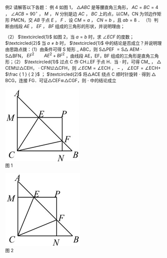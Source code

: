 例2 请解答以下各题： 例 4 如图 1， $\triangle A B C$ 是等腰直角三角形， $A C { = } B C { = } 4$ ， $\angle A C B = 9 0 ^ { \circ }$ ， $M$ ， $N$ 分别是边 $A C$ ， $B C$ 上的点，以CM，CN 为邻边作矩形 PMCN，交 $A B$ 于点 $E$ ， $F$ ．设 $C M { = } a$ ， $C N { = } b$ ，且 $a b { = } 8$ ．
（1）判断由线段 $A E$ ， $E F$ ， $B F$ 组成的三角形的形状，并说明理由；

（2） $\textcircled{1}$ 如图 2，当 $a { = } b$ 时，求 $\angle E C F$ 的度数；$\textcircled{2}$ 当 $a \neq b$ 时， $\textcircled{1}$ 中的结论是否成立？并说明理由思路点拨：（1）由条件可得 S 矩形 $\_$ ABC，则 S△PEF $= \mathrm { S } \triangle$ AEM $\cdot$ S△BFN， $E F ^ { 2 } \qquad A E ^ { 2 } + B F ^ { 2 }$ ，由线段 AE，EF，BF 组成的三角形是直角三角形；（2） $\textcircled{1}$ 过点 C 作 CH⊥EF 于点 H．当 $\cdot$ 时，可得 CM$\_$ ， $\triangle$ CEM≌△CEH， $\cdot$ CFN≌△CFH，则 $\angle E C \mathrm { M } = \angle \mathrm { E C H }$ ， $-$ ， $\angle \mathrm { E C F } = \angle \mathrm { E C H } +$ $\frac { 1 } { 2 }$ ； $\textcircled{2}$ 将△ACE 绕点 C 顺时针旋转 $\cdot$ 得到 $\triangle$ BCG，连接 FG．可证△CEF≌△CGF，则 $\cdot$ 中的结论成立

![](<../../qs_image_DB/专题1-1_一网打尽全等三角形模型_·十个模型（解析版）/1a2791470edc098692516f1f82ab13975926062fa80bc33550fafe3f9c4f1c7c.jpg>)  
图 1

![](<../../qs_image_DB/专题1-1_一网打尽全等三角形模型_·十个模型（解析版）/007b7bc9b7217f628dc48dd4c79103fc06a9ce4d8c9c52132d763aaf575649bf.jpg>)  
图 2
